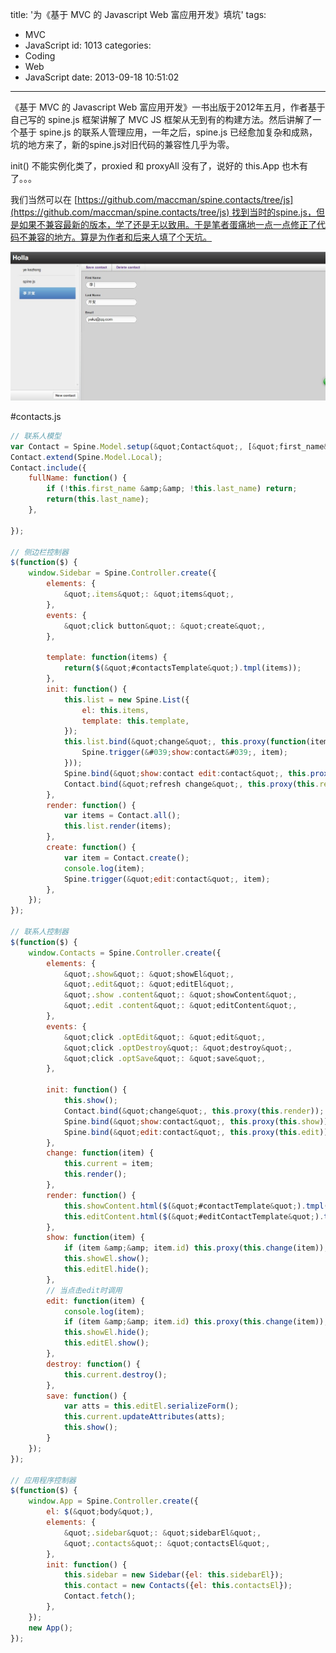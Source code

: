 title: '为《基于 MVC 的 Javascript Web 富应用开发》填坑'
tags:
  - MVC
  - JavaScript
id: 1013
categories:
  - Coding
  - Web
  - JavaScript
date: 2013-09-18 10:51:02
---

《基于 MVC 的 Javascript Web 富应用开发》一书出版于2012年五月，作者基于自己写的 spine.js 框架讲解了 MVC JS 框架从无到有的构建方法。然后讲解了一个基于 spine.js 的联系人管理应用，一年之后，spine.js 已经愈加复杂和成熟，坑的地方来了，新的spine.js对旧代码的兼容性几乎为零。

init() 不能实例化类了，proxied 和 proxyAll 没有了，说好的 this.App 也木有了。。。

我们当然可以在 [https://github.com/maccman/spine.contacts/tree/js](https://github.com/maccman/spine.contacts/tree/js) 找到当时的spine.js，但是如果不兼容最新的版本，学了还是无以致用。于是笔者蛋痛地一点一点修正了代码不兼容的地方。算是为作者和后来人填了个天坑。

[![基于 MVC 的 Javascript Web 富应用开发 联系人管理应用](/img/1.png "基于 MVC 的 Javascript Web 富应用开发 联系人管理应用")](/img/1.png)

#contacts.js
``` javascript
// 联系人模型
var Contact = Spine.Model.setup(&quot;Contact&quot;, [&quot;first_name&quot;, &quot;last_name&quot;, &quot;email&quot;]);
Contact.extend(Spine.Model.Local);
Contact.include({
	fullName: function() {
		if (!this.first_name &amp;&amp; !this.last_name) return;
		return(this.last_name);
	},

});

// 侧边栏控制器
$(function($) {
	window.Sidebar = Spine.Controller.create({
		elements: {
			&quot;.items&quot;: &quot;items&quot;,
		},
		events: {
			&quot;click button&quot;: &quot;create&quot;,
		},

		template: function(items) {
			return($(&quot;#contactsTemplate&quot;).tmpl(items));
		},
		init: function() {
			this.list = new Spine.List({
				el: this.items,
				template: this.template,
			});
			this.list.bind(&quot;change&quot;, this.proxy(function(item) {
				Spine.trigger(&#039;show:contact&#039;, item);
			}));
			Spine.bind(&quot;show:contact edit:contact&quot;, this.proxy(this.list.change));
			Contact.bind(&quot;refresh change&quot;, this.proxy(this.render));
		},
		render: function() {
			var items = Contact.all();
			this.list.render(items);
		},
		create: function() {
			var item = Contact.create();
			console.log(item);
			Spine.trigger(&quot;edit:contact&quot;, item);
		},
	});
});

// 联系人控制器
$(function($) {
	window.Contacts = Spine.Controller.create({
		elements: {
			&quot;.show&quot;: &quot;showEl&quot;,
			&quot;.edit&quot;: &quot;editEl&quot;,
			&quot;.show .content&quot;: &quot;showContent&quot;,
			&quot;.edit .content&quot;: &quot;editContent&quot;,
		},
		events: {
			&quot;click .optEdit&quot;: &quot;edit&quot;,
			&quot;click .optDestroy&quot;: &quot;destroy&quot;,
			&quot;click .optSave&quot;: &quot;save&quot;,
		},

		init: function() {
			this.show();
			Contact.bind(&quot;change&quot;, this.proxy(this.render));
			Spine.bind(&quot;show:contact&quot;, this.proxy(this.show));
			Spine.bind(&quot;edit:contact&quot;, this.proxy(this.edit));
		},
		change: function(item) {
			this.current = item;
			this.render();
		},
		render: function() {
			this.showContent.html($(&quot;#contactTemplate&quot;).tmpl(this.current));
			this.editContent.html($(&quot;#editContactTemplate&quot;).tmpl(this.current));
		},
		show: function(item) {
			if (item &amp;&amp; item.id) this.proxy(this.change(item));
			this.showEl.show();
			this.editEl.hide();
		},
		// 当点击edit时调用
		edit: function(item) {
			console.log(item);
			if (item &amp;&amp; item.id) this.proxy(this.change(item));
			this.showEl.hide();
			this.editEl.show();
		},
		destroy: function() {
			this.current.destroy();
		},
		save: function() {
			var atts = this.editEl.serializeForm();
			this.current.updateAttributes(atts);
			this.show();
		}
	});
});

// 应用程序控制器
$(function($) {
	window.App = Spine.Controller.create({
		el: $(&quot;body&quot;),
		elements: {
			&quot;.sidebar&quot;: &quot;sidebarEl&quot;,
			&quot;.contacts&quot;: &quot;contactsEl&quot;,
		},
		init: function() {
			this.sidebar = new Sidebar({el: this.sidebarEl});
			this.contact = new Contacts({el: this.contactsEl});
			Contact.fetch();
		},
	});
	new App();
});
```
